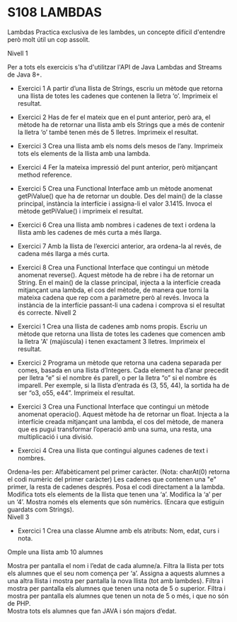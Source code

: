 # S108  LAMBDAS
Lambdas
Practica exclusiva de les lambdes, un concepte difícil d'entendre però molt útil un cop assolit.

Nivell 1




Per a tots els exercicis s'ha d'utilitzar l'API de Java Lambdas and Streams de Java 8+. 

- Exercici 1
A partir d’una llista de Strings, escriu un mètode que retorna una llista de totes les cadenes que contenen la lletra ‘o’. Imprimeix el resultat.

- Exercici 2
Has de fer el mateix que en el punt anterior, però ara, el mètode ha de retornar una llista amb els Strings que a més de contenir la lletra ‘o’ també tenen més de 5 lletres. Imprimeix el resultat.

- Exercici 3
Crea una llista amb els noms dels mesos de l’any. Imprimeix tots els elements de la llista amb una lambda.

- Exercici 4
Fer la mateixa impressió del punt anterior, però mitjançant method reference. 

- Exercici 5
Crea una Functional Interface amb un mètode anomenat getPiValue() que ha de retornar un double. Des del main() de la classe principal, instància la interfície i assigna-li el valor 3.1415. Invoca el mètode getPiValue() i imprimeix el resultat.

- Exercici 6
Crea una llista amb nombres i cadenes de text i ordena la llista amb les cadenes de més curta a més llarga.

- Exercici 7
Amb la llista de l’exercici anterior, ara ordena-la al revés, de cadena més llarga a més curta.

- Exercici 8
Crea una Functional Interface que contingui un mètode anomenat reverse(). Aquest mètode ha de rebre i ha de retornar un String. En el main() de la classe principal, injecta a la interfície creada mitjançant una lambda, el cos del mètode, de manera que torni la mateixa cadena que rep com a paràmetre però al revés. Invoca la instància de la interfície passant-li una cadena i comprova si el resultat és correcte.
Nivell 2




- Exercici 1
Crea una llista de cadenes amb noms propis. Escriu un mètode que retorna una llista de totes les cadenes que comencen amb la lletra 'A' (majúscula) i  tenen exactament 3 lletres. Imprimeix el resultat. 

- Exercici 2
Programa un mètode que retorna una cadena separada per comes, basada en una llista d’Integers. Cada element ha d’anar precedit per lletra “e” si el nombre és parell, o per la lletra “o” si el nombre és imparell. Per exemple, si la llista d’entrada és (3, 55, 44), la sortida ha de ser “o3, o55, e44”. Imprimeix el resultat.

- Exercici 3
Crea una Functional Interface que contingui un mètode anomenat operacio(). Aquest mètode ha de retornar un float. Injecta a la interfície creada mitjançant una lambda, el cos del mètode, de manera que es pugui transformar l’operació amb una suma, una resta, una multiplicació i una divisió.

- Exercici 4
Crea una llista que contingui algunes cadenes de text i nombres.

Ordena-les per:
Alfabèticament pel primer caràcter. (Nota: charAt(0) retorna el codi numèric del primer  caràcter) 
Les cadenes que contenen una "e" primer, la resta de cadenes després. Posa el codi directament a la lambda.  
Modifica tots els elements de la llista que tenen una ‘a’. Modifica la ‘a’ per un ‘4’.
Mostra només els elements que són numèrics. (Encara que estiguin guardats com Strings).   
Nivell 3
- Exercici 1
Crea una classe Alumne amb els atributs: Nom, edat, curs i nota.

Omple una llista amb 10 alumnes

Mostra per pantalla el nom i l’edat de cada alumne/a. 
Filtra la llista per tots els alumnes que el seu nom comença per ‘a’. Assigna a aquests alumnes a una altra  llista i  mostra per pantalla la nova llista (tot  amb lambdes). 
Filtra i mostra per pantalla els alumnes que tenen una nota de 5 o superior. 
Filtra i mostra per pantalla els alumnes que tenen un nota de 5 o més, i que no són de PHP.  
Mostra tots els alumnes que fan JAVA i són majors d’edat.
